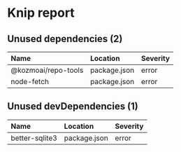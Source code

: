 # Knip report

## Unused dependencies (2)

| Name                  | Location     | Severity |
| :-------------------- | :----------- | :------- |
| @kozmoai/repo-tools | package.json | error    |
| node-fetch            | package.json | error    |

## Unused devDependencies (1)

| Name           | Location     | Severity |
| :------------- | :----------- | :------- |
| better-sqlite3 | package.json | error    |

